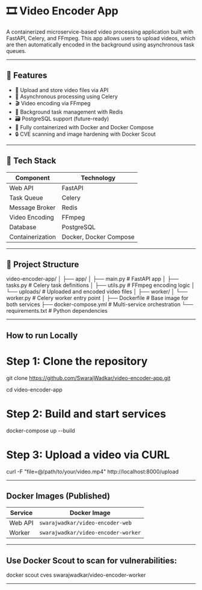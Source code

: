 # 🎞️ Video Encoder App

A containerized microservice-based video processing application built with FastAPI, Celery, and FFmpeg. This app allows users to upload videos, which are then automatically encoded in the background using asynchronous task queues.

---

## 🚀 Features

- 📁 Upload and store video files via API
- 🧵 Asynchronous processing using Celery
- 🎬 Video encoding via FFmpeg
- 🧠 Background task management with Redis
- 🗃️ PostgreSQL support (future-ready)
- 🐳 Fully containerized with Docker and Docker Compose
- 🔒 CVE scanning and image hardening with Docker Scout

---

## 🧰 Tech Stack

| Component     | Technology         |
|---------------|--------------------|
| Web API       | FastAPI            |
| Task Queue    | Celery             |
| Message Broker| Redis              |
| Video Encoding| FFmpeg             |
| Database      | PostgreSQL         |
| Containerization | Docker, Docker Compose |

---

## 📂 Project Structure

video-encoder-app/
│
├── app/
│ ├── main.py # FastAPI app
│ ├── tasks.py # Celery task definitions
│ ├── utils.py # FFmpeg encoding logic
│ └── uploads/ # Uploaded and encoded video files
│
├── worker/
│ └── worker.py # Celery worker entry point
│
├── Dockerfile # Base image for both services
├── docker-compose.yml # Multi-service orchestration
└── requirements.txt # Python dependencies

---

## How to run Locally 

# Step 1: Clone the repository
git clone https://github.com/SwarajWadkar/video-encoder-app.git


cd video-encoder-app

# Step 2: Build and start services
docker-compose up --build

# Step 3: Upload a video via CURL 
curl -F "file=@/path/to/your/video.mp4" http://localhost:8000/upload

---

## Docker Images (Published)

| Service | Docker Image                        |
| ------- | ----------------------------------- |
| Web API | `swarajwadkar/video-encoder-web`    |
| Worker  | `swarajwadkar/video-encoder-worker` |


---

## Use Docker Scout to scan for vulnerabilities:

docker scout cves swarajwadkar/video-encoder-worker

---



